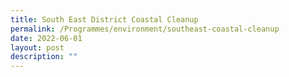 ```yaml
---
title: South East District Coastal Cleanup
permalink: /Programmes/environment/southeast-coastal-cleanup
date: 2022-06-01
layout: post
description: ""
---
```

